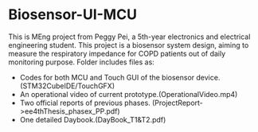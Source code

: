 # Biosensor-UI-MCU
This is MEng project from Peggy Pei, a 5th-year electronics and electrical engineering student. This project is a biosensor system design, aiming to measure the respiratory impedance for COPD patients out of daily monitoring purpose.
Folder includes files as: 
- Codes for both MCU and Touch GUI of the biosensor device.(STM32CubeIDE/TouchGFX)
- An operational video of current prototype.(OperationalVideo.mp4)
- Two official reports of previous phases. (ProjectReport->ee4thThesis_phasex_PP.pdf)
- One detailed Daybook.(DayBook_T1&T2.pdf)
